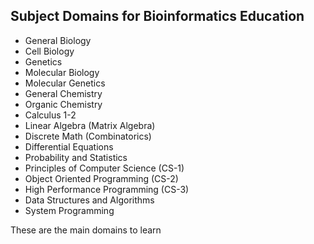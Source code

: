 ## Subject Domains for Bioinformatics Education

- General Biology
- Cell Biology
- Genetics
- Molecular Biology
- Molecular Genetics
- General Chemistry
- Organic Chemistry
- Calculus 1-2
- Linear Algebra (Matrix Algebra)
- Discrete Math (Combinatorics)
- Differential Equations
- Probability and Statistics
- Principles of Computer Science (CS-1)
- Object Oriented Programming (CS-2)
- High Performance Programming (CS-3)
- Data Structures and Algorithms
- System Programming


These are the main domains to learn
